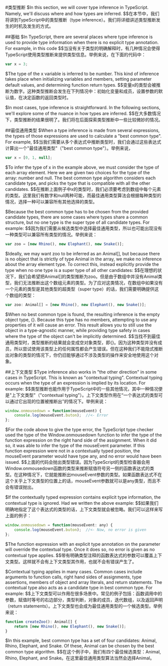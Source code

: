 #类型推断
$In this section, we will cover type inference in TypeScript. Namely, we'll discuss where and how types are inferred.
$$在本节中，我们将讲到TypeScript中的类型推断（type inference）。我们将详细讲述类型推断发生的时机及发生的方式。

##基础
$In TypeScript, there are several places where type inference is used to provide type information when there is no explicit type annotation. For example, in this code
$$当没有关于类型的明确解释时，有几种情况会使得TypeScript使用类型推断来提供类型信息。举例来说，在下面的代码中：

```js
var x = 3;
```

$The type of the x variable is inferred to be number. This kind of inference takes place when initializing variables and members, setting parameter default values, and determining function return types.
$$变量x的类型会被推断为数字。这种类型推断会发生在下列情况中：初始化变量和成员，设置参数的默认值，在决定函数的返回类型时。

$In most cases, type inference is straightforward. In the following sections, we'll explore some of the nuance in how types are inferred.
$$在大多数情况下，类型推断的结果很明了。我们将在后面探索类型推断中一些比较微妙的情况。

##最佳通用类型
$When a type inference is made from several expressions, the types of those expressions are used to calculate a "best common type". For example,
$$当我们需要从多个表达式中推断类型时，我们会通过这些表达式计算出一个"最佳通用类型"（"best common type"）。举例来说，

```js
var x = [0, 1, null];
```

$To infer the type of x in the example above, we must consider the type of each array element. Here we are given two choices for the type of the array: number and null. The best common type algorithm considers each candidate type, and picks the type that is compatible with all the other candidates. 
$$在推断上面例子中x的类型时，我们必须要考虑到数组中每个元素的类型。这里我们有数字和null两种可能，而最佳通用类型算法会根据每种类型的情况，选择一种可以兼容所有其他选择的类型。

$Because the best common type has to be chosen from the provided candidate types, there are some cases where types share a common structure, but no one type is the super type of all candidate types. For example:
$$因为我们需要从候选类型中选择最佳通用类型，所以也可能出现没有一种类型可以兼容所有类型的情况。举例来说：

```js
var zoo = [new Rhino(), new Elephant(), new Snake()];
```

$Ideally, we may want zoo to be inferred as an Animal[], but because there is no object that is strictly of type Animal in the array, we make no inference about the array element type. To correct this, instead explicitly provide the type when no one type is a super type of all other candidates:
$$在理想的状况下，我们会希望把Animal[]的类型推断为zoo。但是由于数组中并没有Animal类型，我们无法推断出这个数组元素的类型。为了应对这类情况，在数组中如果没有一个元素的类型是其他类型的超类型（super type）的话，我们需要明确提供这个数组的类型：

```js
var zoo: Animal[] = [new Rhino(), new Elephant(), new Snake()];
```

$When no best common type is found, the resulting inference is the empty object type, {}. Because this type has no members, attempting to use any properties of it will cause an error. This result allows you to still use the object in a type-agnostic manner, while providing type safety in cases where the type of the object can't be implicitly determined.
$$当找不到最佳通用类型时，类型推断的结果就会变成空对象类型，即{}。因为这种类型并没有成员，所以尝试使用该类型上的任何属性都会产生错误。但在这种我们不能隐式推断出对象的类型的情况下，你仍旧能够通过不涉及类型的操作来安全地使用这个对象。

##上下文类型
$Type inference also works in "the other direction" in some cases in TypeScript. This is known as "contextual typing". Contextual typing occurs when the type of an expression is implied by its location. For example: 
$$类型推断也能作用于TypeScript中的一些其他情况，其中一种情况便是"上下文类型"（"contextual typing"）。上下文类型作用在“一个表达式的类型可以通过它出现的位置被推断出”的情况下。举例来说：

```js
window.onmousedown = function(mouseEvent) { 
    console.log(mouseEvent.buton);  //<- Error  
};
```

$For the code above to give the type error, the TypeScript type checker used the type of the Window.onmousedown function to infer the type of the function expression on the right hand side of the assignment. When it did so, it was able to infer the type of the mouseEvent parameter. If this function expression were not in a contextually typed position, the mouseEvent parameter would have type any, and no error would have been issued.
$$上面的代码会抛出类型错误。因为TypeScript的类型检查器会用Window.onmousedown函数的类型来推断赋值符号另一侧的函数表达式的类型。在这种情况下，它就能推断出mouseEvent参数的类型。如果函数表达式不在这个关乎上下文类型的位置上的话，mouseEvent参数就可以是any类型，而且不会有错误抛出。

$If the contextually typed expression contains explicit type information, the contextual type is ignored. Had we written the above example:
$$如果我们明确地指定了这个表达式的类型的话，上下文类型就会被忽略。我们可以这样来写上面的例子：

```js
window.onmousedown = function(mouseEvent: any) { 
    console.log(mouseEvent.buton);  //<- Now, no error is given  
};
```

$The function expression with an explicit type annotation on the parameter will override the contextual type. Once it does so, no error is given as no contextual type applies.
$$带有明确类型注释的函数表达式的参数可以覆盖上下文类型。这样就不会有上下文类型其作用，也就不会有错误产生了。

$Contextual typing applies in many cases. Common cases include arguments to function calls, right hand sides of assignments, type assertions, members of object and array literals, and return statements. The contextual type also acts as a candidate type in best common type. For example:
$$上下文类型可以作用在很多场景中。常见的例子包括：函数调用中的参数，赋值时等号的右边部分，类型判断，对象的成员，迭代数组，以及返回声明（return statements）。上下文类型也会成为最佳通用类型的一个候选类型。举例来说：

```js
function createZoo(): Animal[] {
    return [new Rhino(), new Elephant(), new Snake()];
}
```

$In this example, best common type has a set of four candidates: Animal, Rhino, Elephant, and Snake. Of these, Animal can be chosen by the best common type algorithm.
$$在这个例子中，我们有四个最佳候选类型：Animal, Rhino, Elephant, and Snake。在这里最佳通用类型算法当然会选择Animal。
